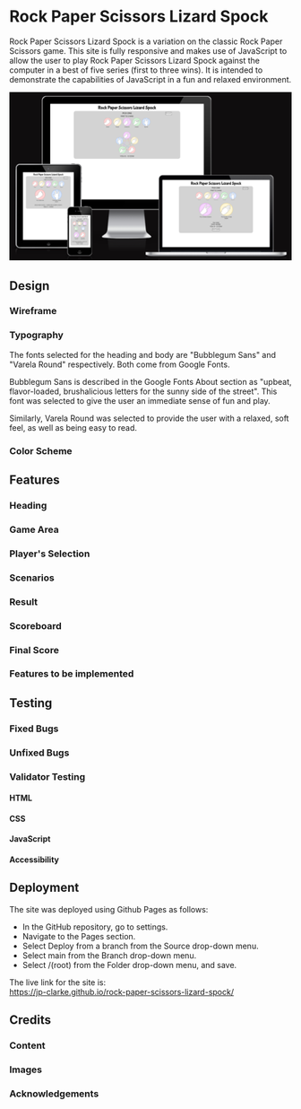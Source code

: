 # Rock Paper Scissors Lizard Spock

Rock Paper Scissors Lizard Spock is a variation on the classic Rock Paper Scissors game. This site is fully responsive and makes use of JavaScript to allow the user to play Rock Paper Scissors Lizard Spock against the computer in a best of five series (first to three wins). It is intended to demonstrate the capabilities of JavaScript in a fun and relaxed environment.

![Am I Responsive screenshot](docs/screenshots/amiresponsive.PNG)

## Design

### Wireframe



### Typography

The fonts selected for the heading and body are "Bubblegum Sans" and "Varela Round" respectively. Both come from Google Fonts.

Bubblegum Sans is described in the Google Fonts About section as "upbeat, flavor-loaded, brushalicious letters for the sunny side of the street". This font was selected to give the user an immediate sense of fun and play.

Similarly, Varela Round was selected to provide the user with a relaxed, soft feel, as well as being easy to read.

### Color Scheme



## Features

### Heading



### Game Area



### Player's Selection



### Scenarios



### Result



### Scoreboard



### Final Score



### Features to be implemented



## Testing



### Fixed Bugs



### Unfixed Bugs



### Validator Testing

#### HTML



#### CSS



#### JavaScript



#### Accessibility



## Deployment

The site was deployed using Github Pages as follows:
- In the GitHub repository, go to settings.
- Navigate to the Pages section.
- Select Deploy from a branch from the Source drop-down menu.
- Select main from the Branch drop-down menu.
- Select /(root) from the Folder drop-down menu, and save.

The live link for the site is:<br>
https://jp-clarke.github.io/rock-paper-scissors-lizard-spock/

## Credits

### Content



### Images



### Acknowledgements

